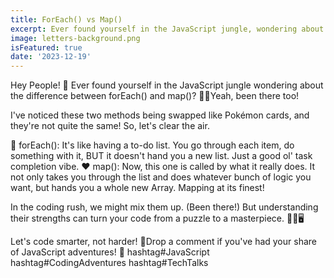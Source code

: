 ```yaml
---
title: ForEach() vs Map()
excerpt: Ever found yourself in the JavaScript jungle, wondering about the difference between forEach() and map()?
image: letters-background.png
isFeatured: true
date: '2023-12-19'
---
```


Hey People! 👋 Ever found yourself in the JavaScript jungle wondering about the difference between forEach() and map()? 👨‍💻Yeah, been there too!

I've noticed these two methods being swapped like Pokémon cards, and they're not quite the same! So, let's clear the air.

💚 forEach(): It's like having a to-do list. You go through each item, do something with it, BUT it doesn't hand you a new list. Just a good ol' task completion vibe.
❤️ map(): Now, this one is called by what it really does. It not only takes you through the list and does whatever bunch of logic you want, but hands you a whole new Array. Mapping at its finest!

In the coding rush, we might mix them up. (Been there!) But understanding their strengths can turn your code from a puzzle to a masterpiece. 👨‍💻🖥️

Let's code smarter, not harder! 🚀Drop a comment if you've had your share of JavaScript adventures! 🏰 hashtag#JavaScript hashtag#CodingAdventures hashtag#TechTalks
